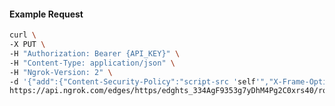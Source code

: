 <!-- Code generated for API Clients. DO NOT EDIT. -->

#### Example Request

```bash
curl \
-X PUT \
-H "Authorization: Bearer {API_KEY}" \
-H "Content-Type: application/json" \
-H "Ngrok-Version: 2" \
-d '{"add":{"Content-Security-Policy":"script-src 'self'","X-Frame-Options":"DENY"},"enabled":true}' \
https://api.ngrok.com/edges/https/edghts_334AgF9353g7yDhM4Pg2C0xrs40/routes/edghtsrt_334AgF6YhTkhwVw2cRragSZHezG/response_headers
```
